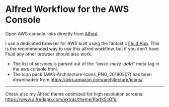 # Alfred Workflow for the AWS Console

Open AWS console links directly from [Alfred](https://www.alfredapp.com/).

I use a dedicated browser for AWS built using the fantastic [Fluid App](http://fluidapp.com/). 
This is the recommended way to use this alfred workflow, but if you don't have Fluid any other browser should also work.

* The list of services is parsed out of the *"awsc-mezz-data"* meta tag in the aws console html.
* The icon pack (AWS-Architecture-Icons_PNG_20190207) has been downloaded from https://aws.amazon.com/architecture/icons/

---

Check also my Alfred theme optimized for high resolution screens:
https://www.alfredapp.com/extras/theme/Parfk5cGfj/
